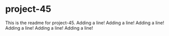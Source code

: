 # project-45

This is the readme for project-45.
Adding a line!
Adding a line!
Adding a line!
Adding a line!
Adding a line!
Adding a line!
